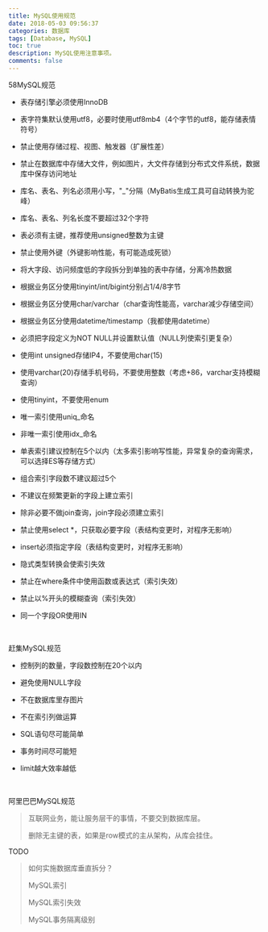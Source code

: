 ```yaml
---
title: MySQL使用规范
date: 2018-05-03 09:56:37
categories: 数据库
tags: [Database, MySQL]
toc: true
description: MySQL使用注意事项。
comments: false
---
```


58MySQL规范

- 表存储引擎必须使用InnoDB


- 表字符集默认使用utf8，必要时使用utf8mb4（4个字节的utf8，能存储表情符号）

- 禁止使用存储过程、视图、触发器（扩展性差）

- 禁止在数据库中存储大文件，例如图片，大文件存储到分布式文件系统，数据库中保存访问地址

- 库名、表名、列名必须用小写，"_"分隔（MyBatis生成工具可自动转换为驼峰）

- 库名、表名、列名长度不要超过32个字符

- 表必须有主键，推荐使用unsigned整数为主键

- 禁止使用外键（外键影响性能，有可能造成死锁）

- 将大字段、访问频度低的字段拆分到单独的表中存储，分离冷热数据

- 根据业务区分使用tinyint/int/bigint分别占1/4/8字节

- 根据业务区分使用char/varchar（char查询性能高，varchar减少存储空间）

- 根据业务区分使用datetime/timestamp（我都使用datetime）

- 必须把字段定义为NOT NULL并设置默认值（NULL列使索引更复杂）

- 使用int unsigned存储IP4，不要使用char(15)

- 使用varchar(20)存储手机号码，不要使用整数（考虑+86，varchar支持模糊查询）

- 使用tinyint，不要使用enum

- 唯一索引使用uniq_命名

- 非唯一索引使用idx_命名

- 单表索引建议控制在5个以内（太多索引影响写性能，异常复杂的查询需求，可以选择ES等存储方式）

- 组合索引字段数不建议超过5个

- 不建议在频繁更新的字段上建立索引

- 除非必要不做join查询，join字段必须建立索引

- 禁止使用select *，只获取必要字段（表结构变更时，对程序无影响）

- insert必须指定字段（表结构变更时，对程序无影响）

- 隐式类型转换会使索引失效

- 禁止在where条件中使用函数或表达式（索引失效）

- 禁止以%开头的模糊查询（索引失效）

- 同一个字段OR使用IN

  ​

赶集MySQL规范

- 控制列的数量，字段数控制在20个以内

- 避免使用NULL字段

- 不在数据库里存图片

- 不在索引列做运算

- SQL语句尽可能简单

- 事务时间尽可能短

- limit越大效率越低

  ​

阿里巴巴MySQL规范





> 互联网业务，能让服务层干的事情，不要交到数据库层。
>
> 删除无主键的表，如果是row模式的主从架构，从库会挂住。
>
> 



TODO

> 如何实施数据库垂直拆分？
>
> MySQL索引
>
> MySQL索引失效
>
> MySQL事务隔离级别
>
> 

